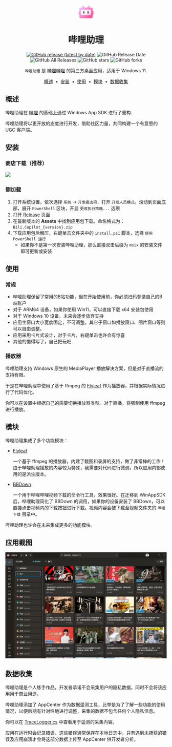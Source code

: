 <p align="center">
<img src="assets/StoreLogo.png" width="48px"/>
</p>

<div align="center">

# 哔哩助理

[![GitHub release (latest by date)](https://img.shields.io/github/v/release/Richasy/Bili.Copilot)](https://github.com/Richasy/Bili.Copilot/releases) ![GitHub Release Date](https://img.shields.io/github/release-date/Richasy/Bili.Copilot) ![GitHub All Releases](https://img.shields.io/github/downloads/Richasy/Bili.Copilot/total) ![GitHub stars](https://img.shields.io/github/stars/Richasy/Bili.Copilot?style=flat) ![GitHub forks](https://img.shields.io/github/forks/Richasy/Bili.Copilot)

`哔哩助理` 是 [哔哩哔哩](https://www.bilibili.com) 的第三方桌面应用，适用于 Windows 11.

</div>
<p align="center">
<a href="#概述">概述</a> &nbsp;&bull;&nbsp;
<a href="#安装">安装</a> &nbsp;&bull;&nbsp;
<a href="#使用">使用</a> &nbsp;&bull;&nbsp;
<a href="#模块">模块</a> &nbsp;&bull;&nbsp;
<a href="#数据收集">数据收集</a>
</p>

## 概述

哔哩助理在 [哔哩](https://github.com/Richasy/Bili.Uwp) 的基础上通过 Windows App SDK 进行了重构.

哔哩助理将以更开放的态度进行开发，借助社区力量，共同构建一个有意思的 UGC 客户端。

## 安装

### 商店下载（推荐）

<p align="left">
  <a title="从 Microsoft Store 中获取" href="https://www.microsoft.com/store/apps/9MVFJLPH517M?launch=true&mode=full" target="_blank">
    <picture>
      <source srcset="https://get.microsoft.com/images/en-US%20light.svg" media="(prefers-color-scheme: dark)" />
      <source srcset="https://get.microsoft.com/images/en-US%20dark.svg" media="(prefers-color-scheme: light), (prefers-color-scheme: no-preference)" />
      <img src="https://get.microsoft.com/images/en-US%20dark.svg" width=144 />
    </picture>
  </a>
</p>

### 侧加载

1. 打开系统设置，依次选择 `系统` -> `开发者选项`，打开 `开发人员模式`。滚动到页面底部，展开 `PowerShell` 区块，开启 `更改执行策略...` 选项
2. 打开 [Release](https://github.com/Richasy/Bili.Copilot/releases) 页面
3. 在最新版本的 **Assets** 中找到应用包下载。命名格式为：`Bili.Copilot_{version}.zip`
4. 下载应用包后解压，右键单击文件夹中的 `install.ps1` 脚本，选择 `使用 PowerShell 运行`
   - 如果你不是第一次安装哔哩助理，那么直接双击后缀为 `msix` 的安装文件即可更新或安装

## 使用

### 常规

- 哔哩助理保留了常用的B站功能，但在开始使用前，你必须扫码登录自己的B站账户
- 对于 ARM64 设备，如果你使用 Win11，可以直接下载 x64 安装包使用
- 对于 Windows 10 设备，未来会逐步放弃支持
- 应用主窗口大小宽度固定，不可调整。其它子窗口如播放窗口、图片窗口等则可以自由调整。
- 应用采用卡片式设计，对于卡片，右键单击也许会有惊喜
- 其他的懒得写了，自己把玩吧

### 播放器

哔哩助理支持 Windows 原生的 MediaPlayer 播放解决方案，但是对于直播流的支持有限。

于是在哔哩助理中使用了基于 ffmpeg 的 [Flyleaf](https://github.com/SuRGeoNix/Flyleaf) 作为播放器，并根据实际情况进行了代码优化。

你可以在设置中根据自己的需要切换播放器类型。对于直播，将强制使用 ffmpeg 进行播放。

## 模块

哔哩助理集成了多个功能模块：

- [Flyleaf](https://github.com/SuRGeoNix/Flyleaf)
  
  一个基于 ffmpeg 的播放器，内建了截图和录屏的支持，做了非常棒的工作！由于哔哩助理播放的内容较为特殊，我需要对代码进行微调，所以应用内部使用的是派生版本。

- [BBDown](https://github.com/nilaoda/BBDown)

  一个用于哔哩哔哩视频下载的命令行工具，效果很好。在迁移到 WinAppSDK 后，哔哩助理简化了 BBDown 的调用，如果你的设备安装了 BBDown，可以直接点击视频内的下载按钮进行下载。视频内容会被下载至视频文件夹的 `哔哩下载` 目录中。

哔哩助理也许会在未来集成更多的功能模块。

## 应用截图

![截图](assets/screenshot.png)

## 数据收集

哔哩助理是个人练手作品，开发者承诺不会采集用户的隐私数据，同时不会将该应用用于商业用途。

哔哩助理添加了 AppCenter 作为数据遥测工具，此举是为了了解一些功能的使用情况，以便后期有针对性地进行调整，采集的数据不包含任何个人隐私信息。

你可以在 [TraceLogger.cs](./src/App/TraceLogger.cs) 中查看用于遥测的采集内容。

应用在运行时会记录错误，这些错误通常保存在本地日志中，只有遇到未捕获的错误及应用崩溃才会将这部分数据上传至 AppCenter 供开发者分析。